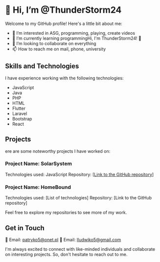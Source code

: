 # 👋 Hi, I’m @ThunderStorm24

Welcome to my GitHub profile! Here's a little bit about me:

- 👀 I’m interested in ASG, programming, playing, create videos
- 🌱 I’m currently learning programmingHi, I'm ThunderStorm24! 👋
- 💞️ I’m looking to collaborate on everything
- 📫 How to reach me on mail, phone, university

## Skills and Technologies

I have experience working with the following technologies:

- JavaScript
- Java
- PHP
- HTML
- Flutter
- Laravel
- Bootstrap
- React

## Projects

ere are some noteworthy projects I have worked on:

### Project Name: SolarSystem

Technologies used: JavaScript
Repository: [[Link to the GitHub repository](https://github.com/ThunderStorm24/Solar_System)]

### Project Name: HomeBound

Technologies used: [List of technologies]
Repository: [Link to the GitHub repository]

Feel free to explore my repositories to see more of my work.

## Get in Touch

📧 Email: patryko5@onet.pl
📧 Email: lludwiko5@gmail.com

I'm always excited to connect with like-minded individuals and collaborate on interesting projects. So, don't hesitate to reach out to me.

<!---
ThunderStorm24/ThunderStorm24 is a ✨ special ✨ repository because its `README.md` (this file) appears on your GitHub profile.
You can click the Preview link to take a look at your changes.
--->
